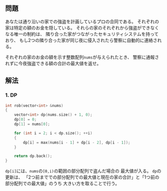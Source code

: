 ## 問題
あなたは通り沿いの家での強盗を計画しているプロの合同である。
それぞれの家は特定の額のお金を隠している。
それらの家のそれぞれから強盗ができなくなる唯一の制約は、
隣り合った家がつながったセキュリティシステムを持っており、
もし2つの隣り合った家が同じ夜に侵入されたら警察に自動的に連絡される。

それぞれの家のお金の額を示す整数配列`nums`が与えられたとき、
警察に通報されずに今夜強盗できる額の合計の最大値を返せ。

## 解法
### 1. DP
```cpp
int rob(vector<int> &nums)
{
	vector<int> dp(nums.size() + 1, 0);
	dp[0] = 0;
	dp[1] = nums[0];

	for (int i = 2; i < dp.size(); ++i)
	{
		dp[i] = max(nums[i - 1] + dp[i - 2], dp[i - 1]);
	}

	return dp.back();
}
```
`dp[i]`には、`nums`の`[0,i)`の範囲の部分配列で盗んだ場合の
最大値が入る。
`dp`の更新は、
「2つ前まででの部分配列での最大値と現在の家の合計」と「1つ前の部分配列での最大値」のうち
大きい方を取ることで行う。
